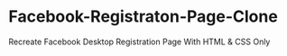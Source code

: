 # Facebook-Registraton-Page-Clone
Recreate Facebook Desktop Registration Page With HTML &amp; CSS Only
